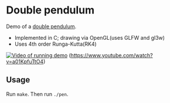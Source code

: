 # Double pendulum
Demo of a
[double pendulum](https://en.wikipedia.org/wiki/Double_pendulum).

- Implemented in C; drawing via OpenGL(uses GLFW and gl3w)
- Uses 4th order Runga-Kutta(RK4)

[![Video of running demo](http://img.youtube.com/vi/a01KpfuTtO4/0.jpg)](https://www.youtube.com/watch?v=a01KpfuTtO4)
(https://www.youtube.com/watch?v=a01KpfuTtO4)

## Usage
Run `make`. Then run `./pen`.
